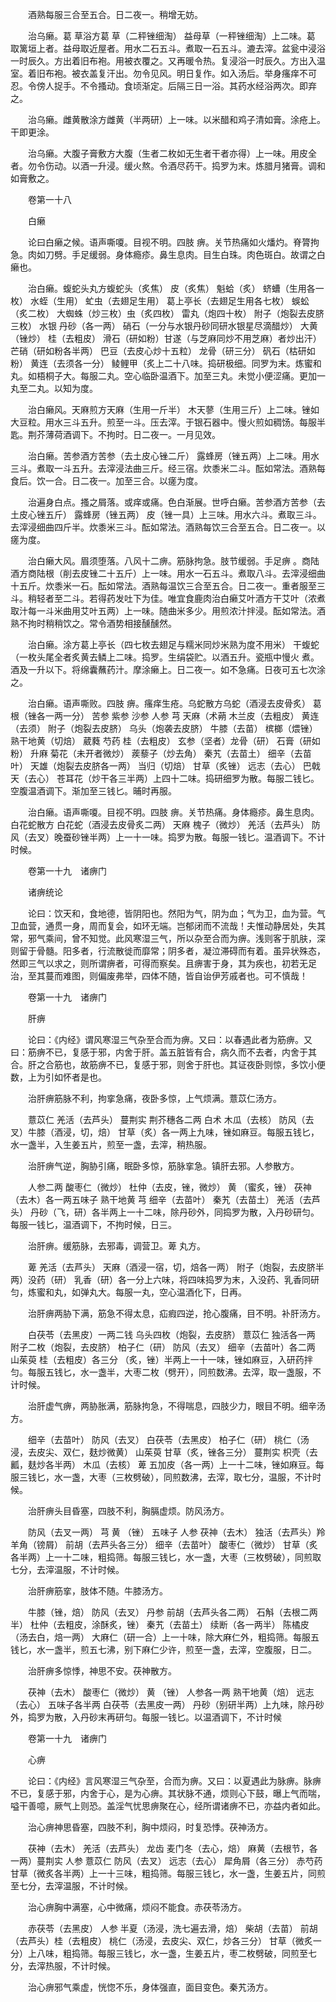 <!-- { "loadSidebar": true } -->
　　酒熟每服三合至五合。日二夜一。稍增无妨。

　　治乌癞。葛 草浴方葛 草（二秤锉细淘） 益母草（一秤锉细淘）上二味。葛 取篱垣上者。益母取近屋者。用水二石五斗。煮取一石五斗。漉去滓。盆瓮中浸浴一时辰久。方出着旧布袍。用被衣覆之。又再暖令热。复浸浴一时辰久。方出入温室。着旧布袍。被衣盖复汗出。勿令见风。明日复作。如入汤后。举身瘙痒不可忍。令傍人捉手。不令搔动。食顷渐定。后隔三日一浴。其药水经浴两次。即弃之。

　　治乌癞。雌黄散涂方雌黄（半两研）上一味。以米醋和鸡子清如膏。涂疮上。干即更涂。

　　治乌癞。大腹子膏敷方大腹（生者二枚如无生者干者亦得）上一味。用皮全者。勿令伤动。以酒一升浸。缓火熬。令酒尽药干。捣罗为末。炼腊月猪膏。调和如膏敷之。

　　卷第一十八

　　白癞

　　论曰白癞之候。语声嘶嗄。目视不明。四肢 痹。关节热痛如火燔灼。脊膂拘急。肉如刀劈。手足缓弱。身体瘾疹。鼻生息肉。目生白珠。肉色斑白。故谓之白癞也。

　　治白癞。蝮蛇头丸方蝮蛇头（炙焦） 皮（炙焦） 魁蛤（炙） 蛴螬（生用各一枚） 水蛭（生用） 虻虫（去翅足生用） 葛上亭长（去翅足生用各七枚） 蜈蚣（炙二枚） 大蜘蛛（炒三枚）虫（炙四枚） 雷丸（炮四十枚） 附子（炮裂去皮脐三枚） 水银 丹砂（各一两） 硝石（一分与水银丹砂同研水银星尽滴醋炒） 大黄（锉炒） 桂（去粗皮） 滑石（研如粉）甘遂（与芝麻同炒不用芝麻）者炒出汗） 芒硝（研如粉各半两） 巴豆（去皮心炒十五粒） 龙骨（研三分） 矾石（枯研如粉） 黄连（去须各一分） 鲮鲤甲（炙上二十八味。捣研极细。同罗为末。炼蜜和丸。如梧桐子大。每服二丸。空心临卧温酒下。加至三丸。未觉小便涩痛。更加一丸至二丸。以知为度。

　　治白癞风。天麻煎方天麻（生用一斤半） 木天蓼（生用三斤）上二味。锉如大豆粒。用水三斗五升。煎至一斗。压去滓。于银石器中。慢火煎如稠饧。每服半匙。荆芥薄荷酒调下。不拘时。日二夜一。一月见效。

　　治白癞。苦参酒方苦参（去土皮心锉二斤） 露蜂房（锉五两）上二味。用水三斗。煮取一斗五升。去滓浸法曲三斤。经三宿。炊黍米二斗。酝如常法。酒熟每食后。饮一合。日二夜一。加至三合。以瘥为度。

　　治遍身白点。搔之屑落。或痒或痛。色白渐展。世呼白癞。苦参酒方苦参（去土皮心锉五斤） 露蜂房（锉五两） 皮（锉一具）上三味。用水六斗。煮取三斗。去滓浸细曲四斤半。炊黍米三斗。酝如常法。酒熟每饮三合至五合。日二夜一。以瘥为度。

　　治白癞大风。眉须堕落。八风十二痹。筋脉拘急。肢节缓弱。手足痹 。商陆酒方商陆根（削去皮锉二十五斤）上一味。用水一石五斗。煮取八斗。去滓浸细曲十五斤。炊黍米一石。酝如常法。酒熟每温饮三合至五合。日二夜一。重者服至三斗。稍轻者至二斗。若得药发吐下为佳。唯宜食鹿肉治白癞艾叶酒方干艾叶（浓煮取汁每一斗米曲用艾叶五两）上一味。随曲米多少。用煎浓汁拌浸。酝如常法。酒熟不拘时稍稍饮之。常令酒势相接醺醺然。

　　治白癞。涂方葛上亭长（四七枚去翅足与糯米同炒米熟为度不用米） 干蝮蛇（一枚头尾全者炙黄去鳞上二味。捣罗。生绢袋贮。以酒五升。瓷瓶中慢火 煮。酒及一升以下。将绵囊蘸药汁。摩涂癞上。日二夜一。如不急痛。日夜可五七次涂之。

　　治白癞。语声嘶败。四肢 痹。瘙痒生疮。乌蛇散方乌蛇（酒浸去皮骨炙） 葛根（锉各一两一分） 苦参 紫参 沙参 人参 芎 天麻（术蒴 木兰皮（去粗皮） 黄连（去须） 附子（炮裂去皮脐） 乌头（炮袭去皮脐） 牛膝（去苗） 槟榔（煨锉） 熟干地黄（切焙） 葳蕤 芍药 桂（去粗皮） 玄参（坚者）龙骨（研） 石膏（研如粉） 升麻 菊花（未开者微炒） 蒺藜子（炒去角） 秦艽（去苗土） 细辛（去苗叶） 天雄（炮裂去皮脐各一两） 当归（切焙） 甘草（炙锉） 远志（去心） 巴戟天（去心） 苍耳花（炒干各三半两）上四十二味。捣研细罗为散。每服二钱匕。空腹温酒调下。渐加至三钱匕。晡时再服。

　　治白癞。语声嘶嗄。目视不明。四肢 痹。关节热痛。身体瘾疹。鼻生息肉。白花蛇散方 白花蛇（酒浸去皮骨炙二两） 天麻 槐子（微炒） 羌活（去芦头） 防风（去叉）晚蚕砂锉半两）上一十一味。捣罗为散。每服一钱匕。温酒调下。不计时候。

　　卷第一十九　诸痹门

　　诸痹统论

　　论曰：饮天和，食地德，皆阴阳也。然阳为气，阴为血；气为卫，血为营。气卫血营，通贯一身，周而复会，如环无端。岂郁闭而不流哉！夫惟动静居处，失其常，邪气乘间，曾不知觉。此风寒湿三气，所以杂至合而为痹。浅则客于肌肤，深则留于骨髓。阳多者，行流散徙而靡常；阴多者，凝泣滞碍而有着。虽异状殊态，然即三气以求之，则所谓痹者，可得而察矣。且痹害于身，其为疾也，初若无足治，至其蔓而难图，则偏废弗举，四体不随，皆自诒伊芳戚者也。可不慎哉！

　　卷第一十九　诸痹门

　　肝痹

　　论曰：《内经》谓风寒湿三气杂至合而为痹。又曰：以春遇此者为筋痹。又曰：筋痹不已，复感于邪，内舍于肝。盖五脏皆有合，病久而不去者，内舍于其合。肝之合筋也，故筋痹不已，复感于邪，则舍于肝也。其证夜卧则惊，多饮小便数，上为引如怀者是也。

　　治肝痹筋脉不利，拘挛急痛，夜卧多惊，上气烦满。薏苡仁汤方。

　　薏苡仁 羌活（去芦头） 蔓荆实 荆芥穗各二两 白术 木瓜（去核） 防风（去叉）牛膝（酒浸，切，焙） 甘草（炙）各一两上九味，锉如麻豆。每服五钱匕，水一盏半，入生姜五片，煎至一盏，去滓，稍热服。

　　治肝痹气逆，胸胁引痛，眠卧多惊，筋脉挛急。镇肝去邪。人参散方。

　　人参二两 酸枣仁（微炒） 杜仲（去皮，锉，微炒） 黄 （蜜炙，锉） 茯神（去木）各一两五味子 熟干地黄 芎 细辛（去苗叶） 秦艽（去苗土） 羌活（去芦头） 丹砂（飞，研）各半两上一十二味，除丹砂外，同捣罗为散，入丹砂研匀。每服一钱匕，温酒调下，不拘时候，日三。

　　治肝痹。缓筋脉，去邪毒，调营卫。萆 丸方。

　　萆 羌活（去芦头） 天麻（酒浸一宿，切，焙各一两） 附子（炮裂，去皮脐半两）没药（研） 乳香（研）各一分上六味，将四味捣罗为末，入没药、乳香同研匀，炼蜜和丸，如弹丸大。每服一丸，空心温酒化下，日再。

　　治肝痹两胁下满，筋急不得太息，疝瘕四逆，抢心腹痛，目不明。补肝汤方。

　　白茯苓（去黑皮）一两二钱 乌头四枚（炮裂，去皮脐） 薏苡仁 独活各一两 附子二枚（炮裂，去皮脐） 柏子仁（研） 防风（去叉） 细辛（去苗叶）各二两 山茱萸 桂（去粗皮）各三分 （炙，锉）半两上一十一味，锉如麻豆，入研药拌匀。每服五钱匕，水一盏半，大枣二枚（劈开），同煎数沸。去滓，取一盏服，不计时候。

　　治肝虚气痹，两胁胀满，筋脉拘急，不得喘息，四肢少力，眼目不明。细辛汤方。

　　细辛（去苗叶） 防风（去叉） 白茯苓（去黑皮） 柏子仁（研） 桃仁（汤浸，去皮尖、双仁，麸炒微黄） 山茱萸 甘草（炙，锉各三分） 蔓荆实 枳壳（去瓤，麸炒各半两） 木瓜（去核） 萆 五加皮（各一两）上一十二味，锉如麻豆。每服三钱匕，水一盏，大枣（三枚劈破），同煎数沸，去滓，取七分，温服，不计时候。

　　治肝痹头目昏塞，四肢不利，胸膈虚烦。防风汤方。

　　防风（去叉一两） 芎 黄 （锉） 五味子 人参 茯神（去木） 独活（去芦头）羚羊角（镑屑） 前胡（去芦头各三分） 细辛（去苗叶） 酸枣仁（微炒） 甘草（炙各半两）上一十二味，粗捣筛。每服三钱匕，水一盏，大枣（三枚劈破），同煎取七分，去滓温服，不计时候。

　　治肝痹筋挛，肢体不随。牛膝汤方。

　　牛膝（锉，焙） 防风（去叉） 丹参 前胡（去芦头各二两） 石斛（去根二两半） 杜仲（去粗皮，涂酥炙，锉） 秦艽（去苗土） 续断（各一两半） 陈橘皮（汤去白，焙一两） 大麻仁（研一合）上一十味，除大麻仁外，粗捣筛。每服五钱匕，水一盏半，煎五七沸，别下麻仁少许，煎至一盏，去滓，空腹服，日二。

　　治肝痹多惊悸，神思不安。茯神散方。

　　茯神（去木） 酸枣仁（微炒） 黄 （锉） 人参各一两 熟干地黄（焙） 远志（去心） 五味子各半两 白茯苓（去黑皮一两） 丹砂（别研半两）上九味，除丹砂外，捣罗为散，入丹砂末再研匀。每服一钱匕。以温酒调下，不计时候

　　卷第一十九　诸痹门

　　心痹

　　论曰：《内经》言风寒湿三气杂至，合而为痹。又曰：以夏遇此为脉痹。脉痹不已，复感于邪，内舍于心，是为心痹。其状脉不通，烦则心下鼓，曝上气而喘，嗌干善噫，厥气上则恐。盖淫气忧思痹聚在心，经所谓诸痹不已，亦益内者如此。

　　治心痹神思昏塞，四肢不利，胸中烦闷，时复恐悸。茯神汤方。

　　茯神（去木） 羌活（去芦头） 龙齿 麦门冬（去心，焙） 麻黄（去根节，各一两）蔓荆实 人参 薏苡仁 防风（去叉） 远志（去心） 犀角屑（各三分） 赤芍药 甘草（微炙各半两）上一十三味，粗捣筛。每服三钱匕，水一盏，生姜五片，同煎至七分，去滓温服，不计时候。

　　治心痹胸中满塞，心中微痛，烦闷不能食。赤茯苓汤方。

　　赤茯苓（去黑皮） 人参 半夏（汤浸，洗七遍去滑，焙） 柴胡（去苗） 前胡（去芦头）桂（去粗皮） 桃仁（汤浸，去皮尖、双仁，炒各三分） 甘草（微炙一分）上八味，粗捣筛。每服三钱匕，水一盏，生姜五片，枣二枚劈破，同煎至七分，去滓热服，不计时候。

　　治心痹邪气乘虚，恍惚不乐，身体强直，面目变色。秦艽汤方。

